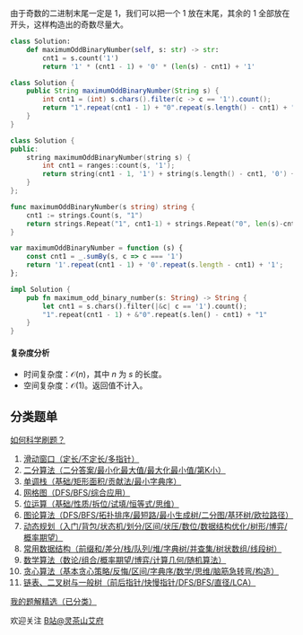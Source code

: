 由于奇数的二进制末尾一定是 $1$，我们可以把一个 $1$ 放在末尾，其余的 $1$ 全部放在开头，这样构造出的奇数尽量大。

```py [sol-Python3]
class Solution:
    def maximumOddBinaryNumber(self, s: str) -> str:
        cnt1 = s.count('1')
        return '1' * (cnt1 - 1) + '0' * (len(s) - cnt1) + '1'
```

```java [sol-Java]
class Solution {
    public String maximumOddBinaryNumber(String s) {
        int cnt1 = (int) s.chars().filter(c -> c == '1').count();
        return "1".repeat(cnt1 - 1) + "0".repeat(s.length() - cnt1) + "1";
    }
}
```

```cpp [sol-C++]
class Solution {
public:
    string maximumOddBinaryNumber(string s) {
        int cnt1 = ranges::count(s, '1');
        return string(cnt1 - 1, '1') + string(s.length() - cnt1, '0') + '1';
    }
};
```

```go [sol-Go]
func maximumOddBinaryNumber(s string) string {
	cnt1 := strings.Count(s, "1")
	return strings.Repeat("1", cnt1-1) + strings.Repeat("0", len(s)-cnt1) + "1"
}
```

```js [sol-JavaScript]
var maximumOddBinaryNumber = function (s) {
    const cnt1 = _.sumBy(s, c => c === '1')
    return '1'.repeat(cnt1 - 1) + '0'.repeat(s.length - cnt1) + '1';
};
```

```rust [sol-Rust]
impl Solution {
    pub fn maximum_odd_binary_number(s: String) -> String {
        let cnt1 = s.chars().filter(|&c| c == '1').count();
        "1".repeat(cnt1 - 1) + &"0".repeat(s.len() - cnt1) + "1"
    }
}
```

#### 复杂度分析

- 时间复杂度：$\mathcal{O}(n)$，其中 $n$ 为 $s$ 的长度。
- 空间复杂度：$\mathcal{O}(1)$。返回值不计入。

## 分类题单

[如何科学刷题？](https://leetcode.cn/circle/discuss/RvFUtj/)

1. [滑动窗口（定长/不定长/多指针）](https://leetcode.cn/circle/discuss/0viNMK/)
2. [二分算法（二分答案/最小化最大值/最大化最小值/第K小）](https://leetcode.cn/circle/discuss/SqopEo/)
3. [单调栈（基础/矩形面积/贡献法/最小字典序）](https://leetcode.cn/circle/discuss/9oZFK9/)
4. [网格图（DFS/BFS/综合应用）](https://leetcode.cn/circle/discuss/YiXPXW/)
5. [位运算（基础/性质/拆位/试填/恒等式/思维）](https://leetcode.cn/circle/discuss/dHn9Vk/)
6. [图论算法（DFS/BFS/拓扑排序/最短路/最小生成树/二分图/基环树/欧拉路径）](https://leetcode.cn/circle/discuss/01LUak/)
7. [动态规划（入门/背包/状态机/划分/区间/状压/数位/数据结构优化/树形/博弈/概率期望）](https://leetcode.cn/circle/discuss/tXLS3i/)
8. [常用数据结构（前缀和/差分/栈/队列/堆/字典树/并查集/树状数组/线段树）](https://leetcode.cn/circle/discuss/mOr1u6/)
9. [数学算法（数论/组合/概率期望/博弈/计算几何/随机算法）](https://leetcode.cn/circle/discuss/IYT3ss/)
10. [贪心算法（基本贪心策略/反悔/区间/字典序/数学/思维/脑筋急转弯/构造）](https://leetcode.cn/circle/discuss/g6KTKL/)
11. [链表、二叉树与一般树（前后指针/快慢指针/DFS/BFS/直径/LCA）](https://leetcode.cn/circle/discuss/K0n2gO/)

[我的题解精选（已分类）](https://github.com/EndlessCheng/codeforces-go/blob/master/leetcode/SOLUTIONS.md)

欢迎关注 [B站@灵茶山艾府](https://space.bilibili.com/206214)
